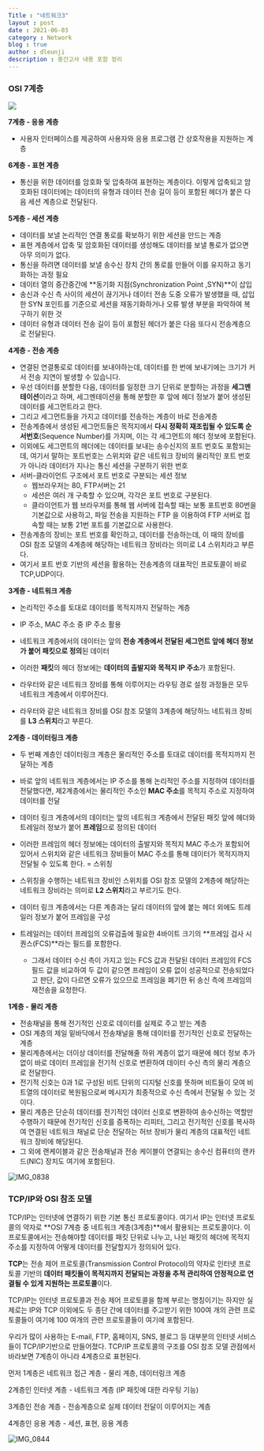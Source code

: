 ```yaml
---
Title : "네트워크3"
layout : post
date : 2021-06-03
category : Network
blog : true
author : dleunji
description : 중간고사 내용 포함 정리
---
```


### OSI 7계층

![](https://1.bp.blogspot.com/-wtMZmsd3Wdw/W5Y8_ZlJzvI/AAAAAAAAAew/70nsmVdODV47cWgVAVOqFA6_0uGo0LunACLcBGAs/s1600/%25EA%25B7%25B8%25EB%25A6%25BC4.PNG)



**7계층 - 응용 계층**

- 사용자 인터페이스를 제공하여 사용자와 응용 프로그램 간 상호작용을 지원하는 계층

**6계층 - 표현 계층**

- 통신을 위한 데이터를 암호화 및 압축하여 표현하는 계층이다. 이렇게 압축되고 암호화된 데이터에는 데이터의 유형과 데이터 전송 길이 등이 포함된 헤더가 붙은 다음 세션 계층으로 전달된다.

**5계층 - 세션 계층**

- 데이터를 보낼 논리적인 연결 통로를 확보하기 위한 세션을 만드는 계층
- 표현 계층에서 압축 및 암호화된 데이터를 생성해도 데이터를 보낼 통로가 없으면 아무 의미가 없다.
- 통신을 하려면 데이터를 보낼 송수신 장치 간의 통로를 만들어 이를 유지하고 동기화하는 과정 필요
- 데이터 열의 중간중간에 **동기화 지점(Synchronization Point ,SYN)**이 삽입
- 송신과 수신 측 사이의 세션이 끊기거나 데이터 전송 도중 오류가 발생했을 때, 삽입한 SYN 포인트를 기준으로 세션을 재동기화하거나 오류 발생 부분을 파악하여 복구하기 위한 것
- 데이터 유형과 데이터 전송 길이 등이 포함된 헤더가 붙은 다음 또다시 전송계층으로 전달된다.

**4계층 - 전송 계층**

- 연결된 연결통로로 데이터를 보내야하는데, 데이터를 한 번에 보내기에는 크기가 커서 전송 지연이 발생할 수 있습니다.
- 우선 데이터를 분할한 다음, 데이터를 일정한 크기 단위로 분할하는 과정을 **세그멘테이션**이라고 하며, 세그멘테이션을 통해 분할한 후 앞에 헤더 정보가 붙어 생성된 데이터를 세그먼트라고 한다.
- 그리고 세그먼트들을 가지고 데이터를 전송하는 계층이 바로 전송계층
- 전송계층에서 생성된 세그먼트들은 목적지에서 **다시 정확히 재조립될 수 있도록 순서번호**(Sequence Number)를 가지며, 이는 각 세그먼트의 헤더 정보에 포함된다.
- 이외에도 세그먼트의 헤더에는 데이터를 보내는 송수신지의 포트 번호도 포함되는데, 여기서 말하는 포트번호는 스위치와 같은 네트워크 장비의 물리적인 포트 번호가 아니라 데이터가 지나는 통신 세션을 구분하기 위한 번호
- 서버-클라이언트 구조에서 포트 번호로 구분되는 세션 정보
  - 웹브라우저는 80, FTP서버는 21
  - 세션은 여러 개 구축할 수 있으며, 각각은 포트 번호로 구분된다.
  - 클라이언트가 웹 브라우저를 통해 웹 서버에 접속할 때는 보통 포트번호 80번을 기본값으로 사용하고, 파일 전송을 지원하는 FTP 을 이용하여 FTP 서버로 접속할 때는 보통 21번 포트를 기본값으로 사용한다.
- 전송계층의 장비는 포트 번호를 확인하고, 데이터를 전송하는데, 이 때의 장비를 OSI 참조 모델의 4계층에 해당하는 네트워크 장비라는 의미로 L4 스위치라고 부른다.
- 여기서 포트 번호 기반의 세션을 활용하는 전송계층의 대표적인 프로토콜이 바로 TCP,UDP이다.

**3계층 - 네트워크 계층**

- 논리적인 주소를 토대로 데이터를 목적지까지 전달하는 계층

- IP 주소, MAC 주소 중 IP 주소 활용

- 네트워크 계층에서의 데이터는 앞의 **전송 계층에서 전달된 세그먼트 앞에 헤더 정보가 붙어 패킷으로 정의**된 데이터

- 이러한 **패킷**의 헤더 정보에는 **데이터의 출발지와 목적지 IP 주소**가 포함된다.

- 라우터와 같은 네트워크 장비를 통해 이루어지는 라우팅 경로 설정 과정들은 모두 네트워크 계층에서 이루어진다.

- 라우터와 같은 네트워크 장비를 OSI 참조 모델의 3계층에 해당하느 네트워크 장비를 **L3 스위치**라고 부른다.

  

**2계층 - 데이터링크 계층**

- 두 번째 계층인 데이터링크 계층은 물리적인 주소를 토대로 데이터를 목적지까지 전달하는 계층
- 바로 앞의 네트워크 계층에서는 IP 주소를 통해 논리적인 주소를 지정하여 데이터를 전달했다면, 제2계층에서는 물리적인 주소인 **MAC 주소**를 목적지 주소로 지정하여 데이터를 전달

- 데이터 링크 계층에서의 데이터는 앞의 네트워크 계층에서 전달된 패킷 앞에 헤더와 트레일러 정보가 붙어 **프레임**으로 정의된 데이터
- 이러한 프레임의 헤더 정보에는 데이터의 출발지와 목적지 MAC 주소가 포함되어 있어서 스위치와 같은 네트워크 장비들이 MAC 주소를 통해 데이터가 목적지까지 전달될 수 있도록 한다. = 스위칭
- 스위칭을 수행하는 네트워크 장비인 스위치를 OSI 참조 모델의 2계층에 해당하는 네트워크 장비라는 의미로 **L2 스위치**라고 부르기도 한다.
- 데이터 링크 계층에서는 다른 계층과는 달리 데이터의 앞에 붙는 헤더 외에도 트레일러 정보가 붙어 프레임을 구성
- 트레일러는 데이터 프레임의 오류검출에 필요한 4바이트 크기의 **프레임 검사 시퀀스(FCS)**라는 필드를 포함한다.
  - 그래서 데이터 수신 측이 가지고 있는 FCS 값과 전달된 데이터 프레임의 FCS 필드 값을 비교하여 두 값이 같으면 프레임이 오류 없이 성공적으로 전송되었다고 판단, 값이 다르면 오류가 있으므로 프레임을 폐기한 뒤 송신 측에 프레임의 재전송을 요청한다.

**1계층 - 물리 계층**

- 전송채널을 통해 전기적인 신호로 데이터를 실제로 주고 받는 계층
- OSI 계층의 제일 밑바닥에서 전송채널을 통해 데이터를 전기적인 신호로 전달하는 계층
- 물리계층에서는 더이상 데이터를 전달해줄 하위 계층이 없기 때문에 헤더 정보 추가 없이 바로 데이터 프레임을 전기적 신호로 변환하여 데이터 수신 측의 물리 계층으로 전달한다.
- 전기적 신호는 0과 1로 구성된 비트 단위의 디지털 신호를 뜻하며 비트들이 모여 비트열의 데이터로 복원됨으로써 메시지가 최종적으로 수신 측에서 전달될 수 있는 것이다.
- 물리 계층은 단순히 데이터를 전기적인 데이터 신호로 변환하여 송수신하는 역할만 수행하기 때문에 전기적인 신호를 증폭하는 리피터, 그리고 전기적인 신호를 복사하여 연결된 네트워크 채널로 단순 전달하는 허브 장비가 물리 계층의 대표적인 네트워크 장비에 해당된다.
- 그 외에 랜케이블과 같은 전송채널과 전송 케이블이 연결되는 송수신 컴퓨터의 랜카드(NIC) 장치도 여기에 포함된다.

![IMG_0838](https://user-images.githubusercontent.com/46207836/120773822-a6246c00-c55c-11eb-809b-1cd3c8372322.JPG)



### TCP/IP와 OSI 참조 모델

TCP/IP는 인터넷에 연결하기 위한 기본 통신 프로토콜이다. 여기서 IP는 인터넷 프로토콜의 약자로 **OSI 7계층 중 네트워크 계층(3계층)**에서 활용되는 프로토콜이다. 이 프로토콜에서는 전송해야할 데이터를 패킷 단위로 나누고, 나뉜 패킷의 헤더에 목적지 주소를 지정하여 어떻게 데이터를 전달할지가 정의되어 있다.

**TCP**는 전송 제어 프로토콜(Transmission Control Protocol)의 약자로 인터넷 프로토콜 기반의 **데이터 패킷들이 목적지까지 전달되는 과정을 추적 관리하여 안정적으로 연결될 수 있게 지원하는 프로토콜**이다.

TCP/IP는 인터넷 프로토콜과 전송 제어 프로토콜을 함께 부르는 명칭이기는 하지만 실제로는 IP와 TCP 이외에도 두 종단 간에 데이터를 주고받기 위한 100여 개의 관련 프로토콜들이 여기에 100 여개의 관련 프로토콜들이 여기에 포함된다.

우리가 많이 사용하는 E-mail, FTP, 홈페이지, SNS, 블로그 등 대부분의 인터넷 서비스들이 TCP/IP기반으로 만들어졌다. TCP/IP 프로토콜의 구조를 OSI 참조 모델 관점에서 바라보면 7계층이 아니라 4계층으로 표현된다.

먼저 1계층은 네트워크 접근 계층 - 물리 계층, 데이터링크 계층

2계층인 인터넷 계층 - 네트워크 계층 (IP 패킷에 대한 라우팅 기능)

3계층인 전송 계층 - 전송계층으로 실제 데이터 전달이 이루어지는 계층

4계층인 응용 계층 - 세션, 표현, 응용 계층

![IMG_0844](https://user-images.githubusercontent.com/46207836/120818170-527e4680-c58d-11eb-854a-2e64f3909a4b.JPG)



